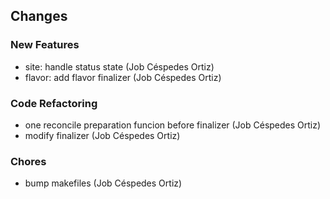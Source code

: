 ## Changes

### New Features

* site: handle status state (Job Céspedes Ortiz)
* flavor: add flavor finalizer (Job Céspedes Ortiz)

### Code Refactoring

* one reconcile preparation funcion before finalizer (Job Céspedes Ortiz)
* modify finalizer (Job Céspedes Ortiz)

### Chores

* bump makefiles (Job Céspedes Ortiz)
